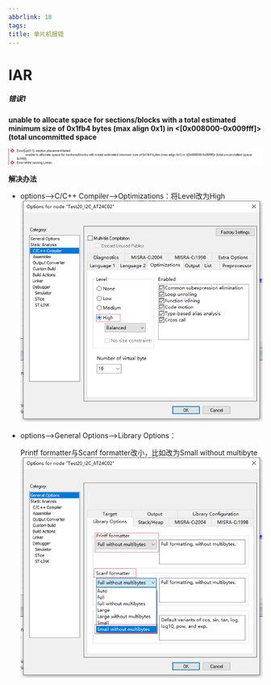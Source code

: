 ```yaml
---
abbrlink: 18
tags: 
title: 单片机报错
---
```

# IAR

##### 错误1

**unable to allocate space for sections/blocks with a total estimated minimum size of 0x1fb4 bytes (max align 0x1) in <[0x008000-0x009fff]> (total uncommitted space**  

![IAR_Error_Lp011](assets/单片机报错.assets/IAR_Error_Lp011.png)

**解决办法**

- options-->C/C++ Compiler-->Optimizations：将Level改为High![IAR_Error_Lp011_Solution1](assets/单片机报错.assets/IAR_Error_Lp011_Solution1.png)

- options-->General Options-->Library Options：

  Printf formatter与Scanf formatter改小，比如改为Small without multibyte![IAR_Error_Lp011_Solution2](assets/单片机报错.assets/IAR_Error_Lp011_Solution2.png)